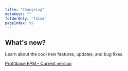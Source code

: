```yaml
---
title: "Changelog"
metaKeys: ""
folderOnly: "false"
pageIndex: 99
---
```

## What's new?
Learn about the cool new features, updates, and bug fixes.

[Profitbase EPM - Current version](EPM-current.md)



